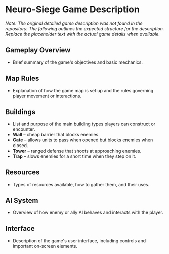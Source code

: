 # Neuro-Siege Game Description

*Note: The original detailed game description was not found in the repository. The following outlines the expected structure for the description. Replace the placeholder text with the actual game details when available.*

## Gameplay Overview
- Brief summary of the game's objectives and basic mechanics.

## Map Rules
- Explanation of how the game map is set up and the rules governing player movement or interactions.

## Buildings
- List and purpose of the main building types players can construct or encounter.
- **Wall** – cheap barrier that blocks enemies.
- **Gate** – allows units to pass when opened but blocks enemies when closed.
- **Tower** – ranged defense that shoots at approaching enemies.
- **Trap** – slows enemies for a short time when they step on it.

## Resources
- Types of resources available, how to gather them, and their uses.

## AI System
- Overview of how enemy or ally AI behaves and interacts with the player.

## Interface
- Description of the game's user interface, including controls and important on-screen elements.

